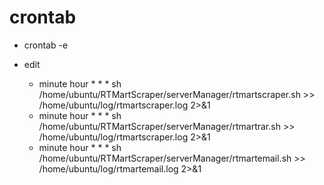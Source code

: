 # crontab

* crontab -e

* edit
  * minute hour \* \* \* sh /home/ubuntu/RTMartScraper/serverManager/rtmartscraper.sh >> /home/ubuntu/log/rtmartscraper.log 2>&1
  * minute hour \* \* \* sh /home/ubuntu/RTMartScraper/serverManager/rtmartrar.sh >> /home/ubuntu/log/rtmartscraper.log 2>&1
  * minute hour \* \* \* sh /home/ubuntu/RTMartScraper/serverManager/rtmartemail.sh >> /home/ubuntu/log/rtmartemail.log 2>&1